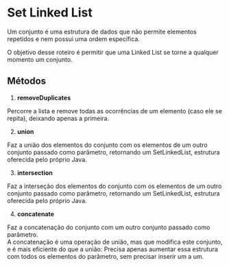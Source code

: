 # Set Linked List

Um conjunto é uma estrutura de dados que não permite elementos repetidos e nem possui uma ordem específica.

O objetivo desse roteiro é permitir que uma Linked List se torne a qualquer momento um conjunto.


## Métodos

1. **removeDuplicates**

Percorre a lista e remove todas as ocorrências de um elemento (caso ele se repita), deixando apenas a primeira.

2. **union**

Faz a união dos elementos do conjunto com os elementos de um outro conjunto passado como parâmetro, retornando um SetLinkedList, estrutura oferecida pelo próprio Java.

3. **intersection**

Faz a interseção dos elementos do conjunto com os elementos de um outro conjunto passado como parâmetro, retornando um SetLinkedList, estrutura oferecida pelo próprio Java.

4. **concatenate**

Faz a concatenação do conjunto com um outro conjunto passado como parâmetro.  
A concatenação é uma operação de união, mas que modifica este conjunto, e é mais eficiente do que a união: Precisa apenas aumentar essa estrutura com todos os elementos do parâmetro, sem precisar inserir um a um.